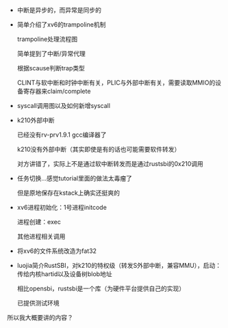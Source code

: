 * 中断是异步的，而异常是同步的

* 简单介绍了xv6的trampoline机制

  trampoline处理流程图

  简单提到了中断/异常代理

  根据scause判断trap类型

  CLINT与软中断和时钟中断有关，PLIC与外部中断有关，需要读取MMIO的设备寄存器来claim/complete

* syscall调用图以及如何新增syscall

* k210外部中断

  已经没有rv-prv1.9.1 gcc编译器了

  k210没有外部中断（其实即使是有的话也可能需要软件转发）

  对方讲错了，实际上不是通过软中断转发而是通过rustsbi的0x210调用

* 任务切换...感觉tutorial里面的做法太毒瘤了

  但是原地保存在kstack上确实还挺爽的

* xv6进程初始化：1号进程initcode

  进程创建：exec

  其他进程相关调用

* 将xv6的文件系统改造为fat32

* luojia简介RustSBI，对k210的特权级（转发S外部中断，兼容MMU），启动：传给内核hartid以及设备树blob地址

  相比opensbi，rustsbi是一个库（为硬件平台提供自己的实现）

  已提供测试环境



所以我大概要讲的内容？

